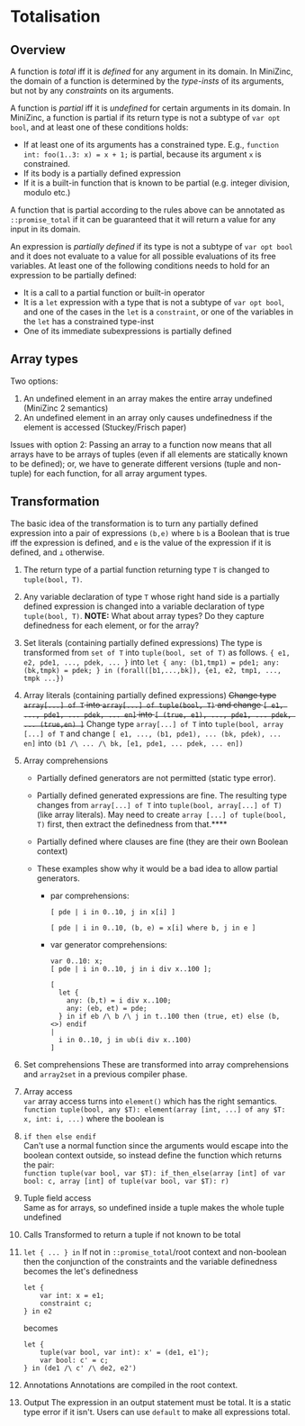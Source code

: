 # Totalisation

## Overview

A function is _total_ iff it is _defined_ for any argument in its domain. In MiniZinc, the domain of a function is determined by the _type-insts_ of its arguments, but not by any _constraints_ on its arguments.

A function is _partial_ iff it is _undefined_ for certain arguments in its domain. In MiniZinc, a function is partial if its return type is not a subtype of `var opt bool`, and at least one of these conditions holds:

- If at least one of its arguments has a constrained type. E.g., `function int: foo(1..3: x) = x + 1;` is partial, because its argument `x` is constrained.
- If its body is a partially defined expression
- If it is a built-in function that is known to be partial (e.g. integer division, modulo etc.)

A function that is partial according to the rules above can be annotated as `::promise_total` if it can be guaranteed that it will return a value for any input in its domain.

An expression is _partially defined_ if its type is not a subtype of `var opt bool` and it does not evaluate to a value for all possible evaluations of its free variables. At least one of the following conditions needs to hold for an expression to be partially defined:

- It is a call to a partial function or built-in operator
- It is a `let` expression with a type that is not a subtype of `var opt bool`, and one of the cases in the `let` is a `constraint`, or one of the variables in the `let` has a constrained type-inst
- One of its immediate subexpressions is partially defined

## Array types

Two options:

1. An undefined element in an array makes the entire array undefined (MiniZinc 2 semantics)
2. An undefined element in an array only causes undefinedness if the element is accessed (Stuckey/Frisch paper)

Issues with option 2: Passing an array to a function now means that all arrays have to be arrays of tuples (even if all elements are statically known to be defined); or, we have to generate different versions (tuple and non-tuple) for each function, for all array argument types.

## Transformation

The basic idea of the transformation is to turn any partially defined expression into a pair of expressions `(b,e)` where `b` is a Boolean that is true iff the expression is defined, and `e` is the value of the expression if it is defined, and `⊥` otherwise.

1. The return type of a partial function returning type `T` is changed to `tuple(bool, T)`.
2. Any variable declaration of type `T` whose right hand side is a partially defined expression is changed into a variable declaration of type `tuple(bool, T)`. **NOTE:** What about array types? Do they capture definedness for each element, or for the array?
3. Set literals (containing partially defined expressions)
   The type is transformed from `set of T` into `tuple(bool, set of T)` as follows.
   `{ e1, e2, pde1, ..., pdek, ... }` into
   `let { any: (b1,tmp1) = pde1;
      any: (bk,tmpk) = pdek; }
in (forall([b1,...,bk]), {e1, e2, tmp1, ..., tmpk ...})`
4. Array literals (containing partially defined expressions)
   ~~Change type `array[...] of T` into `array[...] of tuple(bool, T)` and change
   `[ e1, ..., pde1, ... pdek, ... en]` into
   `[ (true, e1), ..., pde1, ... pdek, ... (true,en) ]`~~
   Change type `array[...] of T` into `tuple(bool, array [...] of T` and change `[ e1, ..., (b1, pde1), ... (bk, pdek), ... en]` into `(b1 /\ ... /\ bk, [e1, pde1, ... pdek, ... en])`
5. Array comprehensions

   - Partially defined generators are not permitted (static type error).
   - Partially defined generated expressions are fine. The resulting type changes from `array[...] of T` into `tuple(bool, array[...] of T)` (like array literals). May need to create `array [...] of tuple(bool, T)` first, then extract the definedness from that.\*\*\*\*
   - Partially defined where clauses are fine (they are their own Boolean context)
   - These examples show why it would be a bad idea to allow partial generators.

     - par comprehensions:

       ```mzn
       [ pde | i in 0..10, j in x[i] ]
       ```

       ```mzn
       [ pde | i in 0..10, (b, e) = x[i] where b, j in e ]
       ```

     - var generator comprehensions:

       ```mzn
       var 0..10: x;
       [ pde | i in 0..10, j in i div x..100 ];
       ```

       ```mzn
       [
         let {
           any: (b,t) = i div x..100;
           any: (eb, et) = pde;
         } in if eb /\ b /\ j in t..100 then (true, et) else (b, <>) endif
       |
         i in 0..10, j in ub(i div x..100)
       ]
       ```

6. Set comprehensions
   These are transformed into array comprehensions and `array2set` in a previous compiler phase.
7. Array access  
   `var` array access turns into `element()` which has the right semantics.
   `function tuple(bool, any $T): element(array [int, ...] of any $T: x, int: i, ...)` where the boolean is
8. `if then else endif`  
   Can't use a normal function since the arguments would escape into the boolean context outside, so instead define the function which returns the pair:  
   `function tuple(var bool, var $T): if_then_else(array [int] of var bool: c, array [int] of tuple(var bool, var $T): r)`
9. Tuple field access  
   Same as for arrays, so undefined inside a tuple makes the whole tuple undefined
10. Calls
    Transformed to return a tuple if not known to be total
11. `let { ... } in`
    If not in `::promise_total`/root context and non-boolean then the conjunction of the constraints and the variable definedness becomes the let's definedness
    ```
    let {
        var int: x = e1;
        constraint c;
    } in e2
    ```
    becomes
    ```
    let {
        tuple(var bool, var int): x' = (de1, e1');
        var bool: c' = c;
    } in (de1 /\ c' /\ de2, e2')
    ```
12. Annotations
    Annotations are compiled in the root context.
13. Output
    The expression in an output statement must be total. It is a static type error if it isn't. Users can use `default` to make all expressions total.
